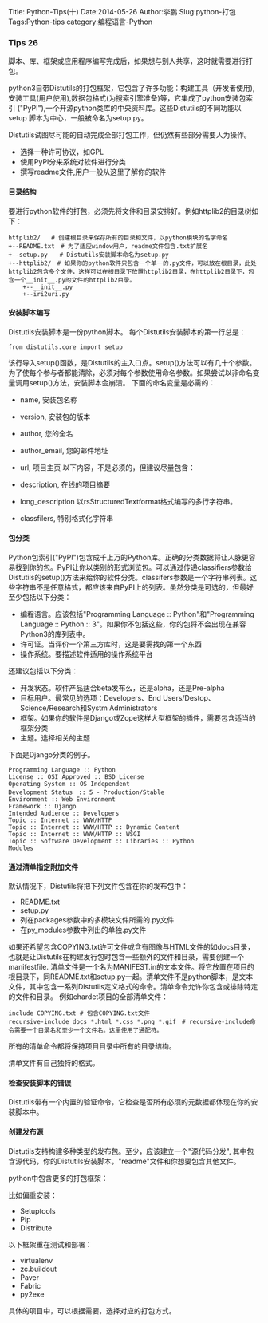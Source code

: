 Title: Python-Tips(十)
Date:2014-05-26
Author:李鹏
Slug:python-打包
Tags:Python-tips
category:编程语言-Python

### Tips 26

脚本、库、框架或应用程序编写完成后，如果想与别人共享，这时就需要进行打包。

python3自带Distutils的打包框架，它包含了许多功能：构建工具（开发者使用),安装工具(用户使用),数据包格式(为搜索引擎准备)等，它集成了python安装包索引
("PyPI"),一个开源python类库的中央资料库。这些Distutils的不同功能以setup 脚本为中心，一般被命名为setup.py。

Distutils试图尽可能的自动完成全部打包工作，但仍然有些部分需要人为操作。

* 选择一种许可协议，如GPL
* 使用PyPI分来系统对软件进行分类
* 撰写readme文件,用户一般从这里了解你的软件

#### 目录结构

要进行python软件的打包，必须先将文件和目录安排好。例如httplib2的目录树如下：

    httplib2/   # 创建根目录来保存所有的目录和文件，以python模块的名字命名
    +--README.txt　# 为了适应window用户，readme文件包含.txt扩展名
    +--setup.py　　# Distutils安装脚本命名为setup.py
    +--httplib2/　# 如果你的python软件只包含一个单一的.py文件，可以放在根目录，此处httplib2包含多个文件，这样可以在根目录下放置httplib2目录，在httplib2目录下，包含一个__init__.py的文件的httplib2目录。
        +--__init__.py
        +--iri2uri.py
 
#### 安装脚本编写

Distutils安装脚本是一份python脚本。
每个Distutils安装脚本的第一行总是：

    from distutils.core import setup

该行导入setup()函数，是Distutils的主入口点。setup()方法可以有几十个参数。为了使每个参与者都能清除，必须对每个参数使用命名参数。如果尝试以非命名变量调用setup()方法，安装脚本会崩溃。
下面的命名变量是必需的：

* name, 安装包名称
* version, 安装包的版本
* author, 您的全名
* author_email, 您的邮件地址
* url, 项目主页
以下内容，不是必须的，但建议尽量包含：

* description, 在线的项目摘要
* long_description 以rsStructuredTextformat格式编写的多行字符串。
* classfilers, 特别格式化字符串

#### 包分类

Python包索引("PyPI")包含成千上万的Python库。正确的分类数据将让人脉更容易找到你的包。PyPI让你以类别的形式浏览包。可以通过传递classifiers参数给Distutils的setup()方法来给你的软件分类。classifers参数是一个字符串列表。这些字符串不是任意格式，都应该来自PyPI上的列表。虽然分类是可选的，但最好至少包括以下分类：

* 编程语言。应该包括"Programming Language :: Python"和"Programming Language :: Python :: 3"。如果你不包括这些，你的包将不会出现在兼容Python3的库列表中。
* 许可证。当评价一个第三方库时，这是要需找的第一个东西
* 操作系统。要描述软件适用的操作系统平台

还建议包括以下分类：

* 开发状态。软件产品适合beta发布么，还是alpha，还是Pre-alpha
* 目标用户。最常见的选项：Developers、End Users/Destop、Science/Research和Systm Administrators
* 框架。如果你的软件是Django或Zope这样大型框架的插件，需要包含适当的框架分类
* 主题。选择相关的主题

下面是Django分类的例子。

    Programming Language :: Python
    License :: OSI Approved :: BSD License
    Operating System :: OS Independent
    Development Status　:: 5 - Production/Stable
    Environment :: Web Environment
    Framework :: Django
    Intended Audience :: Developers
    Topic :: Internet :: WWW/HTTP
    Topic :: Internet :: WWW/HTTP :: Dynamic Content
    Topic :: Internet :: WWW/HTTP :: WSGI
    Topic :: Software Development :: Libraries :: Python
    Modules

#### 通过清单指定附加文件

默认情况下，Distutils将把下列文件包含在你的发布包中：

* README.txt
* setup.py
* 列在packages参数中的多模块文件所需的.py文件
* 在py_modules参数中列出的单独.py文件

如果还希望包含COPYING.txt许可文件或含有图像与HTML文件的如docs目录，也就是让Distutils在构建发行包时包含一些额外的文件和目录，需要创建一个manifestfile.
清单文件是一个名为MANIFEST.in的文本文件。将它放置在项目的根目录下，同README.txt和setup.py一起。清单文件不是python脚本，是文本文件，其中包含一系列Distutils定义格式的命令。清单命令允许你包含或排除特定的文件和目录。
例如chardet项目的全部清单文件：

    include COPYING.txt # 包含COPYING.txt文件
    recursive-include docs *.html *.css *.png *.gif　# recursive-include命令需要一个目录名和至少一个文件名。这里使用了通配符。

所有的清单命令都将保持项目目录中所有的目录结构。

清单文件有自己独特的格式。

#### 检查安装脚本的错误

Distutils带有一个内置的验证命令，它检查是否所有必须的元数据都体现在你的安装脚本中。

#### 创建发布源

Distutils支持构建多种类型的发布包。至少，应该建立一个"源代码分发", 其中包含源代码，你的Distutils安装脚本，"readme"文件和你想要包含其他文件。

python中包含更多的打包框架：

比如偏重安装：

* Setuptools
* Pip
* Distribute

以下框架重在测试和部署：

* virtualenv
* zc.buildout
* Paver
* Fabric
* py2exe

具体的项目中，可以根据需要，选择对应的打包方式。

